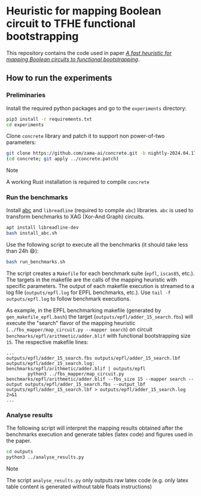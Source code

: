 # Heuristic for mapping Boolean circuit to TFHE functional bootstrapping

This repository contains the code used in paper *[A fast heuristic for mapping Boolean circuits to functional bootstrapping](https://eprint.iacr.org/2024/1204)*.

## How to run the experiments

### Preliminaries

Install the required python packages and go to the `experiments` directory:
```bash
pip3 install -r requirements.txt
cd experiments
```

Clone `concrete` library and patch it to support non power-of-two parameters:
```bash
git clone https://github.com/zama-ai/concrete.git -b nightly-2024.04.17
(cd concrete; git apply ../concrete.patch)
```

> [!NOTE]
> A working Rust installation is required to compile `concrete`


### Run the benchmarks

Install [abc](https://github.com/berkeley-abc/abc) and `libreadline` (required to compile `abc`) libraries.
`abc` is used to transform benchmarks to XAG (Xor-And Graph) circuits.

```bash
apt install libreadline-dev
bash install_abc.sh
```

Use the following script to execute all the benchmarks (it should take less than 24h :smile:):

```bash
bash run_benchmarks.sh
```

The script creates a `Makefile` for each benchmark suite (`epfl`, `iscas85`, etc.).
The targets in the makefile are the calls of the mapping heuristic with specific parameters.
The output of each makefile execution is streamed to a log file (`outputs/epfl.log` for EPFL benchmarks, etc.).
Use `tail -f outputs/epfl.log` to follow benchmark executions.


As example, in the EPFL benchmarking makefile (generated by `gen_makefile_epfl.bash`) the target (`outputs/epfl/adder_15_search.fbs`) will execute the "search" flavor of the mapping heuristic (`../fbs_mapper/map_circuit.py --mapper search`) on circuit `benchmarks/epfl/arithmetic/adder.blif` with functional bootstrapping size `15`.
The respective makefile lines:

```
...
outputs/epfl/adder_15_search.fbs outputs/epfl/adder_15_search.lbf outputs/epfl/adder_15_search.log: benchmarks/epfl/arithmetic/adder.blif | outputs/epfl
        python3 ../fbs_mapper/map_circuit.py benchmarks/epfl/arithmetic/adder.blif --fbs_size 15 --mapper search --output outputs/epfl/adder_15_search.fbs --output_lbf outputs/epfl/adder_15_search.lbf > outputs/epfl/adder_15_search.log 2>&1
...
```


### Analyse results

The following script will interpret the mapping results obtained after the benchmarks execution and generate tables (latex code) and figures used in the paper.

```bash
cd outputs
python3 ../analyse_results.py
```

> [!NOTE]
> The script `analyse_results.py` only outputs raw latex code (e.g. only latex table content is generated without table floats instructions)
